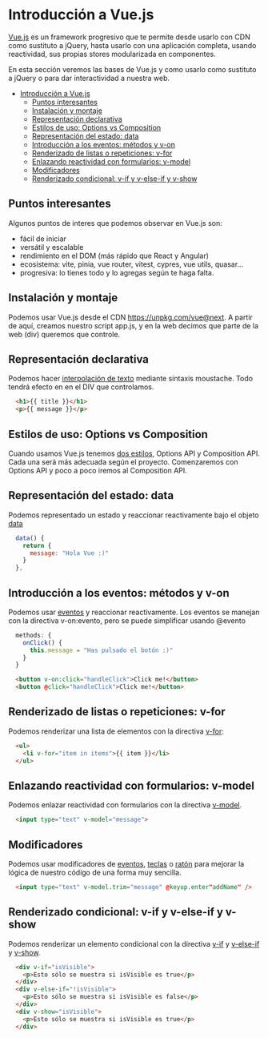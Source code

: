  # Introducción a Vue.js
[Vue.js](https://vuejs.org/) es un framework progresivo que te permite desde usarlo con CDN como sustituto a jQuery, hasta usarlo con una aplicación completa, usando reactividad, sus propias stores modularizada en componentes.

En esta sección veremos las bases de Vue.js y como usarlo como sustituto a jQuery o para dar interactividad a nuestra web.
- [Introducción a Vue.js](#introducción-a-vuejs)
  - [Puntos interesantes](#puntos-interesantes)
  - [Instalación y montaje](#instalación-y-montaje)
  - [Representación declarativa](#representación-declarativa)
  - [Estilos de uso: Options vs Composition](#estilos-de-uso-options-vs-composition)
  - [Representación del estado: data](#representación-del-estado-data)
  - [Introducción a los eventos: métodos y v-on](#introducción-a-los-eventos-métodos-y-v-on)
  - [Renderizado de listas o repeticiones: v-for](#renderizado-de-listas-o-repeticiones-v-for)
  - [Enlazando reactividad con formularios: v-model](#enlazando-reactividad-con-formularios-v-model)
  - [Modificadores](#modificadores)
  - [Renderizado condicional: v-if y v-else-if y v-show](#renderizado-condicional-v-if-y-v-else-if-y-v-show)

## Puntos interesantes
Algunos puntos de interes que podemos observar en Vue.js son:
- fácil de iniciar 
- versátil y escalable 
- rendimiento en el DOM (más rápido que React y Angular)
- ecosistema: vite, pinia, vue router, vitest, cypres, vue utils, quasar...
- progresiva: lo tienes todo y lo agregas según te haga falta.

## Instalación y montaje
Podemos usar Vue.js desde el CDN https://unpkg.com/vue@next. A partir de aquí, creamos nuestro script app.js, y en la web decimos que parte de la web (div) queremos que controle.

## Representación declarativa
Podemos hacer [interpolación de texto](https://vuejs.org/guide/essentials/template-syntax.html#text-interpolation) mediante sintaxis moustache. Todo tendrá efecto en en el DIV que controlamos.
```html
  <h1>{{ title }}</h1>
  <p>{{ message }}</p>
```

## Estilos de uso: Options vs Composition
Cuando usamos Vue.js tenemos [dos estilos](https://vuejs.org/guide/introduction.html#api-styles), Options API y Composition API. Cada una será más adecuada según el proyecto. Comenzaremos con Options API y poco a poco iremos al Composition API.

## Representación del estado: data
Podemos representado un estado y reaccionar reactivamente bajo el objeto [data](https://vuejs.org/guide/essentials/reactivity-fundamentals.html#declaring-reactive-state)
```js
  data() {
    return {
      message: "Hola Vue :)"
    }
  },
```

## Introducción a los eventos: métodos y v-on 
Podemos usar [eventos](https://vuejs.org/guide/essentials/event-handling.html)  y reaccionar reactivamente.
Los eventos se manejan con la directiva v-on:evento, pero se puede simplificar usando @evento
```js
  methods: {
    onClick() {
      this.message = "Has pulsado el botón :)"
    }
  }
```
```html
  <button v-on:click="handleClick">Click me!</button>
  <button @click="handleClick">Click me!</button>
```

## Renderizado de listas o repeticiones: v-for
Podemos renderizar una lista de elementos con la directiva [v-for](https://vuejs.org/api/built-in-directives.html#v-for):
```html
  <ul>
    <li v-for="item in items">{{ item }}</li>
  </ul>
```
## Enlazando reactividad con formularios: v-model 
Podemos enlazar reactividad con formularios con la directiva [v-model](https://vuejs.org/api/built-in-directives.html#v-model).
```html
  <input type="text" v-model="message">
```
## Modificadores
Podemos usar modificadores de [eventos](https://vuejs.org/guide/essentials/event-handling.html#event-modifiers), [teclas](https://vuejs.org/guide/essentials/event-handling.html#key-modifiers) o [ratón](https://vuejs.org/guide/essentials/event-handling.html#mouse-button-modifiers) para mejorar la lógica de nuestro código de una forma muy sencilla.
```html
  <input type="text" v-model.trim="message" @keyup.enter"addName" />
```

## Renderizado condicional: v-if y v-else-if y v-show
Podemos renderizar un elemento condicional con la directiva [v-if](https://vuejs.org/api/built-in-directives.html#v-if) y [v-else-if](https://vuejs.org/api/built-in-directives.html#v-else) y [v-show](https://vuejs.org/api/built-in-directives.html#v-show).
```html
  <div v-if="isVisible">
    <p>Esto sólo se muestra si isVisible es true</p>
  </div>
  <div v-else-if="!isVisible">
    <p>Esto sólo se muestra si isVisible es false</p>
  </div>
  <div v-show="isVisible">
    <p>Esto sólo se muestra si isVisible es true</p>
  </div>
```